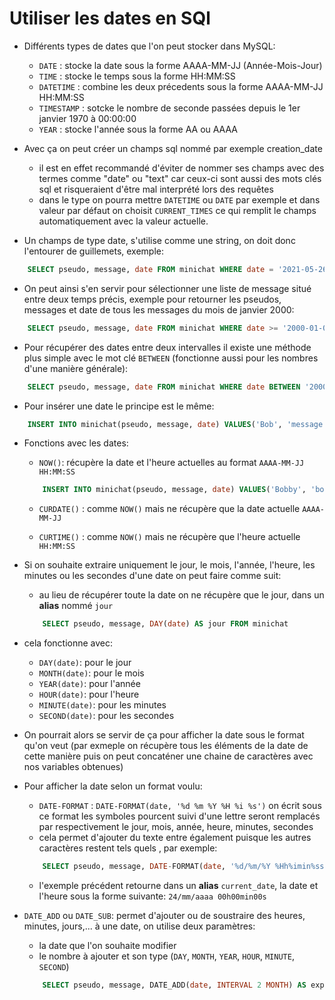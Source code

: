# Utiliser les dates en SQl
+ Différents types de dates que l'on peut stocker dans MySQL:
    - ``DATE`` : stocke la date sous la forme AAAA-MM-JJ (Année-Mois-Jour)
    - ``TIME`` : stocke le temps sous la forme HH:MM:SS
    - ``DATETIME`` : combine les deux précedents sous la forme AAAA-MM-JJ HH:MM:SS 
    - ``TIMESTAMP`` : sotcke le nombre de seconde passées depuis le 1er janvier 1970 à 00:00:00
    - ``YEAR`` : stocke l'année sous la forme AA ou AAAA 

+ Avec ça on peut créer un champs sql nommé par exemple creation_date
    - il est en effet recommandé d'éviter de nommer ses champs avec des termes comme "date" ou "text" car ceux-ci sont aussi des mots clés sql et risqueraient d'être mal interprété lors des requêtes
    - dans le type on pourra mettre ``DATETIME`` ou ``DATE`` par exemple et dans valeur par défaut on choisit ``CURRENT_TIMES`` ce qui remplit le champs automatiquement avec la valeur actuelle.

+ Un champs de type date, s'utilise comme une string, on doit donc l'entourer de guillemets, exemple:
```sql
    SELECT pseudo, message, date FROM minichat WHERE date = '2021-05-26 15:56:30'
```

+ On peut ainsi s'en servir pour sélectionner une liste de message situé entre deux temps précis, exemple pour retourner les pseudos, messages et date de tous les messages du mois de janvier 2000:
```sql
    SELECT pseudo, message, date FROM minichat WHERE date >= '2000-01-01 00:00:00' AND date <= '2000-01-31 23:59:59' 
```

+ Pour récupérer des dates entre deux intervalles il existe une méthode plus simple avec le mot clé ``BETWEEN`` (fonctionne aussi pour les nombres d'une manière générale):
```sql
    SELECT pseudo, message, date FROM minichat WHERE date BETWEEN '2000-01-01 00:00:00' AND '2000-01-31 23:59:59'
```

+ Pour insérer une date le principe est le même:
```sql
    INSERT INTO minichat(pseudo, message, date) VALUES('Bob', 'message.... ?', '2021-04-26 00:12:35')
```

+ Fonctions avec les dates:
    - ``NOW()``: récupère la date et l'heure actuelles au format ``AAAA-MM-JJ HH:MM:SS``
    ```sql 
        INSERT INTO minichat(pseudo, message, date) VALUES('Bobby', 'bonjour !', NOW())
    ```

    - ``CURDATE()`` : comme ``NOW()`` mais ne récupère que la date actuelle ``AAAA-MM-JJ``

    - ``CURTIME()`` : comme ``NOW()`` mais ne récupère que l'heure actuelle ``HH:MM:SS``

+ Si on souhaite extraire uniquement le jour, le mois, l'année, l'heure, les minutes ou les secondes d'une date on peut faire comme suit:
    - au lieu de récupérer toute la date on ne récupère que le jour, dans un **alias** nommé ``jour``
    ```sql
        SELECT pseudo, message, DAY(date) AS jour FROM minichat 
    ```

+ cela fonctionne avec:
    - ``DAY(date)``: pour le jour
    - ``MONTH(date)``: pour le mois 
    - ``YEAR(date)``: pour l'année 
    - ``HOUR(date)``: pour l'heure 
    - ``MINUTE(date)``: pour les minutes 
    - ``SECOND(date)``: pour les secondes 

+ On pourrait alors se servir de ça pour afficher la date sous le format qu'on veut (par exmeple on récupère tous les éléments de la date de cette manière puis on peut concaténer une chaine de caractères avec nos variables obtenues)

+ Pour afficher la date selon un format voulu:
    - ``DATE-FORMAT`` : ``DATE-FORMAT(date, '%d %m %Y %H %i %s')`` on écrit sous ce format les symboles pourcent suivi d'une lettre seront remplacés par respectivement le jour, mois, année, heure, minutes, secondes
    - cela permet d'ajouter du texte entre également puisque les autres caractères restent tels quels , par exemple:
    ```sql
        SELECT pseudo, message, DATE-FORMAT(date, '%d/%m/%Y %Hh%imin%ss') AS current_date FROM minichat
    ```
    - l'exemple précédent retourne dans un **alias** ``current_date``, la date et l'heure sous la forme suivante: ``24/mm/aaaa 00h00min00s``

+ ``DATE_ADD`` ou ``DATE_SUB``: permet d'ajouter ou de soustraire des heures, minutes, jours,... à une date, on utilise deux paramètres: 
    - la date que l'on souhaite modifier
    - le nombre à ajouter et son type (``DAY``, ``MONTH``, ``YEAR``, ``HOUR``, ``MINUTE``, ``SECOND``)
    ```sql
        SELECT pseudo, message, DATE_ADD(date, INTERVAL 2 MONTH) AS expiration_date FROM minichat
    ```
